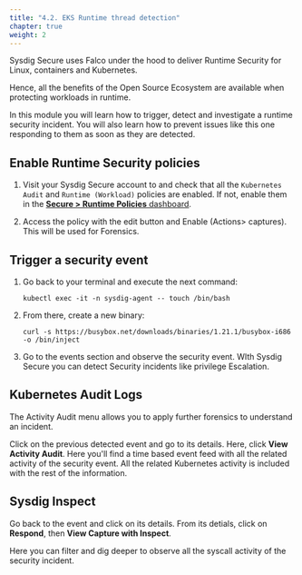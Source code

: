 ```yaml
---
title: "4.2. EKS Runtime thread detection"
chapter: true
weight: 2
---
```


Sysdig Secure uses Falco under the hood to deliver Runtime Security
for Linux, containers and Kubernetes.

Hence, all the benefits of the Open Source Ecosystem are available
when protecting workloads in runtime.

In this module you will learn how to trigger, detect and investigate
a runtime security incident. You will also learn how to prevent
issues like this one responding to them as soon as they are detected.


## Enable Runtime Security policies

1. Visit your Sysdig Secure account to and check that all the 
   `Kubernetes Audit` and `Runtime (Workload)` policies are enabled.
   If not, enable them in the [**Secure > Runtime Policies** dashboard](https://secure.sysdig.com/#/policies?policyTypes=k8s_audit%2Cfalco).

2. Access the policy with the edit button and Enable (Actions> captures). This will be used for Forensics.


## Trigger a security event

1. Go back to your terminal and execute the next command:
   
    ```
    kubectl exec -it -n sysdig-agent -- touch /bin/bash
    ```

2. From there, create a new binary:
   
    ```
    curl -s https://busybox.net/downloads/binaries/1.21.1/busybox-i686 -o /bin/inject
    ```
4. Go to the events section and observe the security event. WIth Sysdig Secure you can detect Security incidents like privilege Escalation.


<!-- ## Forensics: Review and investigate the incident

1. Visit the [**Secure > Events** dashboard](https://secure.sysdig.com/#/policies?policyTypes=k8s_audit%2Cfalco).
2. From the previous event, click on **Investigate**.
3.  -->


## Kubernetes Audit Logs

The Activity Audit menu allows you to apply further forensics to understand an incident.

Click on the previous detected event and go to its details. Here, click **View Activity Audit**. Here you'll find a time based event feed with all the related activity of the security event. All the related Kubernetes activity is included with the rest of the information.


## Sysdig Inspect

Go back to the event and click on its details. 
From its detials, click on **Respond**, then
**View Capture with Inspect**.

Here you can filter and dig deeper to observe all the syscall activity of the security incident.

<!-- example
it can be extended to cloudtrail
https://blog.christophetd.fr/privilege-escalation-in-aws-elastic-kubernetes-service-eks-by-compromising-the-instance-role-of-worker-nodes/
 -->